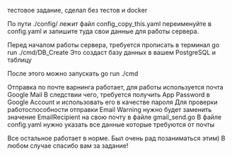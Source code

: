 тестовое задание, сделал без тестов и docker

По пути ./config/ лежит файл config_copy_this.yaml переименуйте в config.yaml и запишите туда свои данные для работы сервера.

Перед началом работы сервера, требуется прописать в терминал go run ./cmd/DB_Create Это создаст базу данных в вашем PostgreSQL и таблицу

После этого можно запускать go run ./cmd

Отправка по почте варнинга работает, для работы используется почта Google Mail
В следствии чего, требуется получить App Password в Google Account и использовать его в качестве пароля
Для проверки работоспособности отправки Email Warning нужно будет заменить значение EmailRecipient на свою почту в файле gmail_send.go
В файле config.yaml нужно указать все данные которые требуются от почты

Все остальное работает в норме. Был очень рад позаниматься этим) В любом случае спасибо вам за задание!